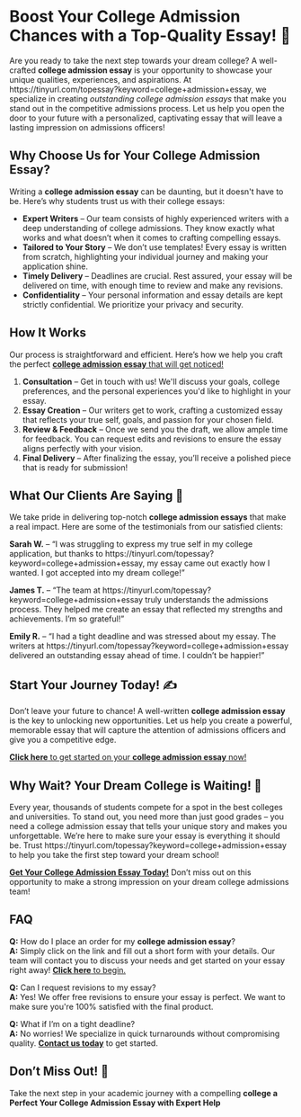 <h1>Boost Your College Admission Chances with a Top-Quality Essay! 🚀</h1>

<p>Are you ready to take the next step towards your dream college? A well-crafted <strong>college admission essay</strong> is your opportunity to showcase your unique qualities, experiences, and aspirations. At https://tinyurl.com/topessay?keyword=college+admission+essay, we specialize in creating <em>outstanding college admission essays</em> that make you stand out in the competitive admissions process. Let us help you open the door to your future with a personalized, captivating essay that will leave a lasting impression on admissions officers!</p>

<h2>Why Choose Us for Your College Admission Essay?</h2>

<p>Writing a <strong>college admission essay</strong> can be daunting, but it doesn't have to be. Here’s why students trust us with their college essays:</p>

<ul>
    <li><strong>Expert Writers</strong> – Our team consists of highly experienced writers with a deep understanding of college admissions. They know exactly what works and what doesn’t when it comes to crafting compelling essays.</li>
    <li><strong>Tailored to Your Story</strong> – We don’t use templates! Every essay is written from scratch, highlighting your individual journey and making your application shine.</li>
    <li><strong>Timely Delivery</strong> – Deadlines are crucial. Rest assured, your essay will be delivered on time, with enough time to review and make any revisions.</li>
    <li><strong>Confidentiality</strong> – Your personal information and essay details are kept strictly confidential. We prioritize your privacy and security.</li>
</ul>

<h2>How It Works</h2>

<p>Our process is straightforward and efficient. Here’s how we help you craft the perfect <a href="https://tinyurl.com/topessay?keyword=college+admission+essay" target="_blank"><strong>college admission essay</strong> that will get noticed!</a></p>

<ol>
    <li><strong>Consultation</strong> – Get in touch with us! We'll discuss your goals, college preferences, and the personal experiences you'd like to highlight in your essay.</li>
    <li><strong>Essay Creation</strong> – Our writers get to work, crafting a customized essay that reflects your true self, goals, and passion for your chosen field.</li>
    <li><strong>Review & Feedback</strong> – Once we send you the draft, we allow ample time for feedback. You can request edits and revisions to ensure the essay aligns perfectly with your vision.</li>
    <li><strong>Final Delivery</strong> – After finalizing the essay, you’ll receive a polished piece that is ready for submission!</li>
</ol>

<h2>What Our Clients Are Saying 📣</h2>

<p>We take pride in delivering top-notch <strong>college admission essays</strong> that make a real impact. Here are some of the testimonials from our satisfied clients:</p>

<p><strong>Sarah W.</strong> – “I was struggling to express my true self in my college application, but thanks to https://tinyurl.com/topessay?keyword=college+admission+essay, my essay came out exactly how I wanted. I got accepted into my dream college!”</p>

<p><strong>James T.</strong> – “The team at https://tinyurl.com/topessay?keyword=college+admission+essay truly understands the admissions process. They helped me create an essay that reflected my strengths and achievements. I’m so grateful!”</p>

<p><strong>Emily R.</strong> – “I had a tight deadline and was stressed about my essay. The writers at https://tinyurl.com/topessay?keyword=college+admission+essay delivered an outstanding essay ahead of time. I couldn’t be happier!”</p>

<h2>Start Your Journey Today! ✍️</h2>

<p>Don’t leave your future to chance! A well-written <strong>college admission essay</strong> is the key to unlocking new opportunities. Let us help you create a powerful, memorable essay that will capture the attention of admissions officers and give you a competitive edge.</p>

<p><a href="https://tinyurl.com/topessay?keyword=college+admission+essay" target="_blank"><strong>Click here</strong> to get started on your <strong>college admission essay</strong> now!</a></p>

<h2>Why Wait? Your Dream College is Waiting! 🏫</h2>

<p>Every year, thousands of students compete for a spot in the best colleges and universities. To stand out, you need more than just good grades – you need a college admission essay that tells your unique story and makes you unforgettable. We’re here to make sure your essay is everything it should be. Trust https://tinyurl.com/topessay?keyword=college+admission+essay to help you take the first step toward your dream school!</p>

<p><a href="https://tinyurl.com/topessay?keyword=college+admission+essay" target="_blank"><strong>Get Your College Admission Essay Today!</strong></a> Don’t miss out on this opportunity to make a strong impression on your dream college admissions team!</p>

<h2>FAQ</h2>

<p><strong>Q:</strong> How do I place an order for my <strong>college admission essay</strong>?<br><strong>A:</strong> Simply click on the link and fill out a short form with your details. Our team will contact you to discuss your needs and get started on your essay right away! <a href="https://tinyurl.com/topessay?keyword=college+admission+essay" target="_blank"><strong>Click here</strong> to begin.</a></p>

<p><strong>Q:</strong> Can I request revisions to my essay?<br><strong>A:</strong> Yes! We offer free revisions to ensure your essay is perfect. We want to make sure you're 100% satisfied with the final product.</p>

<p><strong>Q:</strong> What if I’m on a tight deadline?<br><strong>A:</strong> No worries! We specialize in quick turnarounds without compromising quality. <a href="https://tinyurl.com/topessay?keyword=college+admission+essay" target="_blank"><strong>Contact us today</strong></a> to get started.</p>

<h2>Don’t Miss Out! 🌟</h2>

<p>Take the next step in your academic journey with a compelling <strong>college a
Perfect Your College Admission Essay with Expert Help
